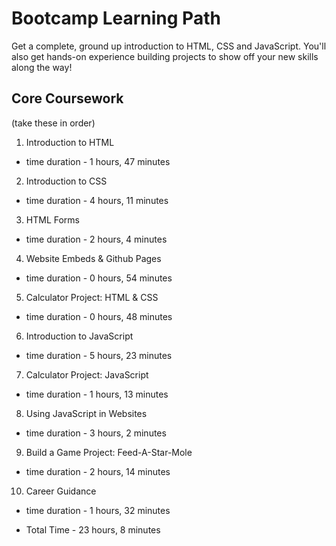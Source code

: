# Bootcamp Learning Path
Get a complete, ground up introduction to HTML, CSS and JavaScript. You'll also get hands-on experience building projects to show off your new skills along the way!

## Core Coursework
(take these in order)

1) Introduction to HTML
- time duration - 1 hours, 47 minutes

2) Introduction to CSS
- time duration - 4 hours, 11 minutes

3) HTML Forms
- time duration - 2 hours, 4 minutes

4) Website Embeds & Github Pages
- time duration - 0 hours, 54 minutes

5) Calculator Project: HTML & CSS
- time duration - 0 hours, 48 minutes

6) Introduction to JavaScript
- time duration - 5 hours, 23 minutes

7) Calculator Project: JavaScript
- time duration - 1 hours, 13 minutes 

8) Using JavaScript in Websites
- time duration - 3 hours, 2 minutes

9) Build a Game Project: Feed-A-Star-Mole
- time duration - 2 hours, 14 minutes 

10) Career Guidance
- time duration - 1 hours, 32 minutes

- Total Time - 23 hours, 8 minutes